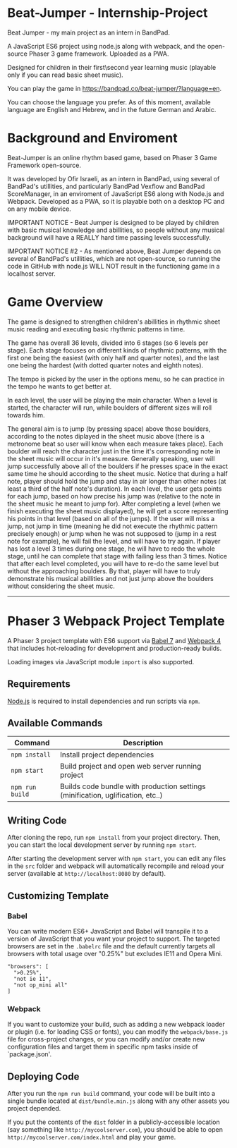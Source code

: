 # Beat-Jumper - Internship-Project
Beat Jumper - my main project as an intern in BandPad. 

A JavaScript ES6 project using node.js along with webpack, and the open-source Phaser 3 game framework.
Uploaded as a PWA. 

Designed for children in their first\second year learning music (playable only if you can read basic sheet music). 

You can play the game in https://bandpad.co/beat-jumper/?language=en.

You can choose the language you prefer. As of this moment, available language are English and Hebrew, and in the future German and Arabic.

# Background and Enviroment

Beat-Jumper is an online rhythm based game, based on Phaser 3 Game Framework open-source.

It was developed by Ofir Israeli, as an intern in BandPad, using several of BandPad's utillities, and particularly BandPad Vexflow and BandPad ScoreManager, 
in an enviroment of JavaScript ES6 along with Node.js and Webpack. Developed as a PWA, so it is playable both on a desktop PC and on any mobile device. 

IMPORTANT NOTICE - Beat Jumper is designed to be played by children with basic musical knowledge and abillities, 
so people without any musical background will have a REALLY hard time passing levels successfully.

IMPORTANT NOTICE #2 - As mentioned above, Beat Jumper depends on several of BandPad's utillities, which are not open-source, 
so running the code in GitHub with node.js WILL NOT result in the functioning game in a localhost server.

# Game Overview

The game is designed to strengthen children's abillities in rhythmic sheet music reading and executing basic rhythmic patterns in time. 

The game has overall 36 levels, divided into 6 stages (so 6 levels per stage). 
Each stage focuses on different kinds of rhythmic patterns, with the first one being the easiest (with only half and quarter notes), 
and the last one being the hardest (with dotted quarter notes and eighth notes).

The tempo is picked by the user in the options menu, so he can practice in the tempo he wants to get better at. 

In each level, the user will be playing the main character. When a level is started, the character will run,
while boulders of different sizes will roll towards him. 

The general aim is to jump (by pressing space) above those boulders,
according to the notes diplayed in the sheet music above (there is a metronome beat so user will know when each measure takes place).
Each boulder will reach the character just in the time it's corresponding note in the sheet music will occur in it's measure. 
Generally speaking, user will jump successfully above all of the boulders if he presses space in the exact same time he should according to the sheet music. 
Notice that during a half note, player should hold the jump and stay in air longer than other notes (at least a third of the half note's duration). 
In each level, the user gets points for each jump, based on how precise his jump was (relative to the note in the sheet music he meant to jump for). 
After completing a level (when we finish executing the sheet music displayed), he will get a score representing his points in that level (based on all of the jumps). 
If the user will miss a jump, not jump in time (meaning he did not execute the rhythmic pattern precisely enough) 
or jump when he was not supposed to (jump in a rest note for example), he will fail the level, and will have to try again. 
If player has lost a level 3 times during one stage, he will have to redo the whole stage, until he can complete that stage with failing less than 3 times. 
Notice that after each level completed, you will have to re-do the same level but without the approaching boulders. 
By that, player will have to truly demonstrate his musical abillities and not just jump above the boulders without considering the sheet music.

-------------------------------------

# Phaser 3 Webpack Project Template

A Phaser 3 project template with ES6 support via [Babel 7](https://babeljs.io/) and [Webpack 4](https://webpack.js.org/)
that includes hot-reloading for development and production-ready builds.

Loading images via JavaScript module `import` is also supported.

## Requirements

[Node.js](https://nodejs.org) is required to install dependencies and run scripts via `npm`.

## Available Commands

| Command | Description |
|---------|-------------|
| `npm install` | Install project dependencies |
| `npm start` | Build project and open web server running project |
| `npm run build` | Builds code bundle with production settings (minification, uglification, etc..) |

## Writing Code

After cloning the repo, run `npm install` from your project directory. Then, you can start the local development
server by running `npm start`.


After starting the development server with `npm start`, you can edit any files in the `src` folder
and webpack will automatically recompile and reload your server (available at `http://localhost:8080`
by default).

## Customizing Template

### Babel
You can write modern ES6+ JavaScript and Babel will transpile it to a version of JavaScript that you
want your project to support. The targeted browsers are set in the `.babelrc` file and the default currently
targets all browsers with total usage over "0.25%" but excludes IE11 and Opera Mini.

  ```
  "browsers": [
    ">0.25%",
    "not ie 11",
    "not op_mini all"
  ]
  ```

### Webpack
If you want to customize your build, such as adding a new webpack loader or plugin (i.e. for loading CSS or fonts), you can
modify the `webpack/base.js` file for cross-project changes, or you can modify and/or create
new configuration files and target them in specific npm tasks inside of `package.json'.

## Deploying Code
After you run the `npm run build` command, your code will be built into a single bundle located at 
`dist/bundle.min.js` along with any other assets you project depended. 

If you put the contents of the `dist` folder in a publicly-accessible location (say something like `http://mycoolserver.com`), 
you should be able to open `http://mycoolserver.com/index.html` and play your game.
